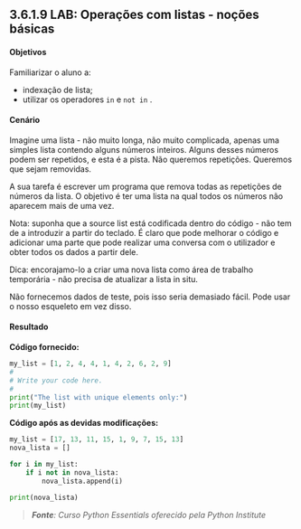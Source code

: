 ## 3.6.1.9 LAB: Operações com listas - noções básicas

#### Objetivos

Familiarizar o aluno a:

- indexação de lista;
- utilizar os operadores ``in`` e ``not in`` .

#### Cenário

Imagine uma lista - não muito longa, não muito complicada, apenas uma simples lista contendo alguns números inteiros. Alguns desses números podem ser repetidos, e esta é a pista. Não queremos repetições. Queremos que sejam removidas.

A sua tarefa é escrever um programa que remova todas as repetições de números da lista. O objetivo é ter uma lista na qual todos os números não aparecem mais de uma vez.

Nota: suponha que a source list está codificada dentro do código - não tem de a introduzir a partir do teclado. É claro que pode melhorar o código e adicionar uma parte que pode realizar uma conversa com o utilizador e obter todos os dados a partir dele.

Dica: encorajamo-lo a criar uma nova lista como área de trabalho temporária - não precisa de atualizar a lista in situ.

Não fornecemos dados de teste, pois isso seria demasiado fácil. Pode usar o nosso esqueleto em vez disso.


####  Resultado
**Código fornecido:**

```python
my_list = [1, 2, 4, 4, 1, 4, 2, 6, 2, 9]
#
# Write your code here.
#
print("The list with unique elements only:")
print(my_list)
```

**Código após as devidas modificações:**

```python
my_list = [17, 13, 11, 15, 1, 9, 7, 15, 13]
nova_lista = []

for i in my_list:
    if i not in nova_lista:
        nova_lista.append(i)

print(nova_lista)
```

>***Fonte**: Curso Python Essentials oferecido pela Python Institute*
